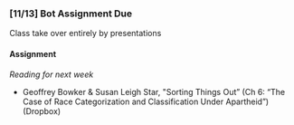 ### [11/13] Bot Assignment Due

Class take over entirely by presentations

#### Assignment

_Reading for next week_
- Geoffrey Bowker & Susan Leigh Star, "Sorting Things Out” (Ch 6: “The Case of Race Categorization and Classification Under Apartheid”) (Dropbox)

